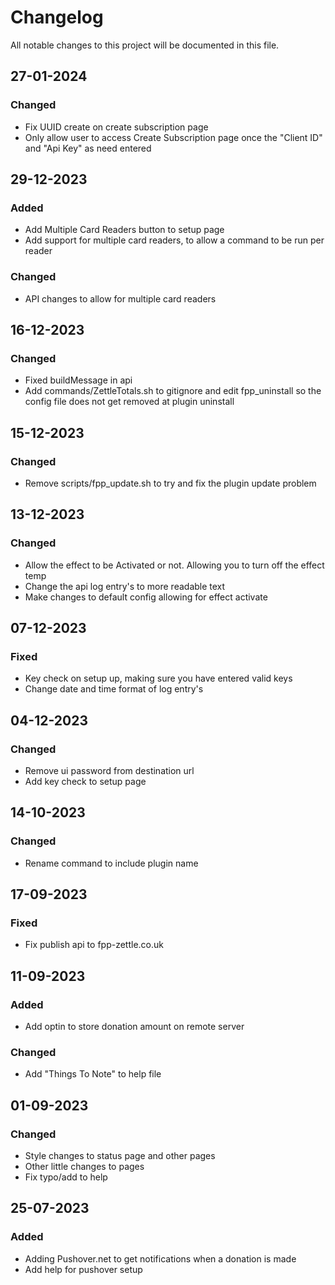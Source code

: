 # Changelog

All notable changes to this project will be documented in this file.

## 27-01-2024
### Changed
- Fix UUID create on create subscription page
- Only allow user to access Create Subscription page once the "Client ID" and "Api Key" as need entered

## 29-12-2023
### Added
- Add Multiple Card Readers button to setup page
- Add support for multiple card readers, to allow a command to be run per reader

### Changed
- API changes to allow for multiple card readers

## 16-12-2023
### Changed
- Fixed buildMessage in api
- Add commands/ZettleTotals.sh to gitignore and edit fpp_uninstall so the config file does not get removed at plugin uninstall

## 15-12-2023
### Changed
- Remove scripts/fpp_update.sh to try and fix the plugin update problem

## 13-12-2023
### Changed
- Allow the effect to be Activated or not. Allowing you to turn off the effect temp
- Change the api log entry's to more readable text
- Make changes to default config allowing for effect activate

## 07-12-2023
### Fixed
- Key check on setup up, making sure you have entered valid keys
- Change date and time format of log entry's

## 04-12-2023
### Changed
- Remove ui  password from destination url
- Add key check to setup page

## 14-10-2023
### Changed
- Rename command to include plugin name

## 17-09-2023
### Fixed
- Fix publish api to fpp-zettle.co.uk

## 11-09-2023
### Added
- Add optin to store donation amount on remote server

### Changed
- Add "Things To Note" to help file

## 01-09-2023
### Changed
- Style changes to status page and other pages
- Other little changes to pages
- Fix typo/add to help

## 25-07-2023
### Added
- Adding Pushover.net to get notifications when a donation is made
- Add help for pushover setup
